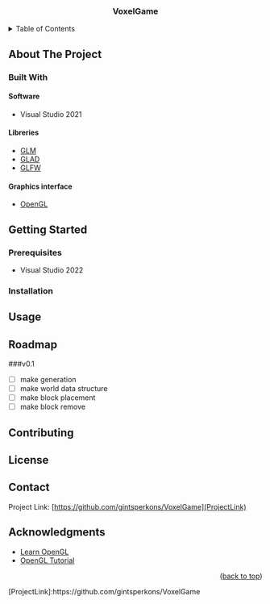 <div align="center">
<h3 align="center">VoxelGame</h3>
</div>

<!-- TABLE OF CONTENTS -->
<details>
  <summary>Table of Contents</summary>
  <ol>
    <li>
      <a href="#about-the-project">About The Project</a>
      <ul>
        <li><a href="#built-with">Built With</a></li>
      </ul>
    </li>
    <li>
      <a href="#getting-started">Getting Started</a>
      <ul>
        <li><a href="#prerequisites">Prerequisites</a></li>
        <li><a href="#installation">Installation</a></li>
      </ul>
    </li>
    <li><a href="#usage">Usage</a></li>
    <li><a href="#roadmap">Roadmap</a></li>
    <li><a href="#contributing">Contributing</a></li>
    <li><a href="#license">License</a></li>
    <li><a href="#contact">Contact</a></li>
    <li><a href="#acknowledgments">Acknowledgments</a></li>
  </ol>
</details>

## About The Project

### Built With

#### Software

* Visual Studio 2021

#### Libreries
* [GLM](GLMLink)
* [GLAD](GLADLink)
* [GLFW](GLFWLink)

#### Graphics interface
* [OpenGL](OpenGLLink)

## Getting Started
### Prerequisites

- Visual Studio 2022

### Installation
## Usage
## Roadmap

###v0.1
- [ ] make generation
- [ ] make world data structure
- [ ] make block placement
- [ ] make block remove

## Contributing
## License
## Contact
Project Link: [https://github.com/gintsperkons/VoxelGame](ProjectLink)

## Acknowledgments


<!-- Use this space to list resources you find helpful and would like to give credit to. I've included a few of my favorites to kick things off! -->

* [Learn OpenGL](LearnOpenGLLink)
* [OpenGL Tutorial](OpenGLTutorialLink)


<p align="right">(<a href="#readme-top">back to top</a>)</p>
<!-- MARKDOWN LINKS & IMAGES -->
[ProjectLink]:https://github.com/gintsperkons/VoxelGame


[LearnOpenGLLink]:https://learnopengl.com/
[OpenGLTutorialLink]:http://www.opengl-tutorial.org

[GLMLink]:https://github.com/g-truc/glm
[GLADLink]:https://glad.dav1d.de
[GLFWLink]:https://www.glfw.org
[OpenGLLink]:https://www.opengl.org


